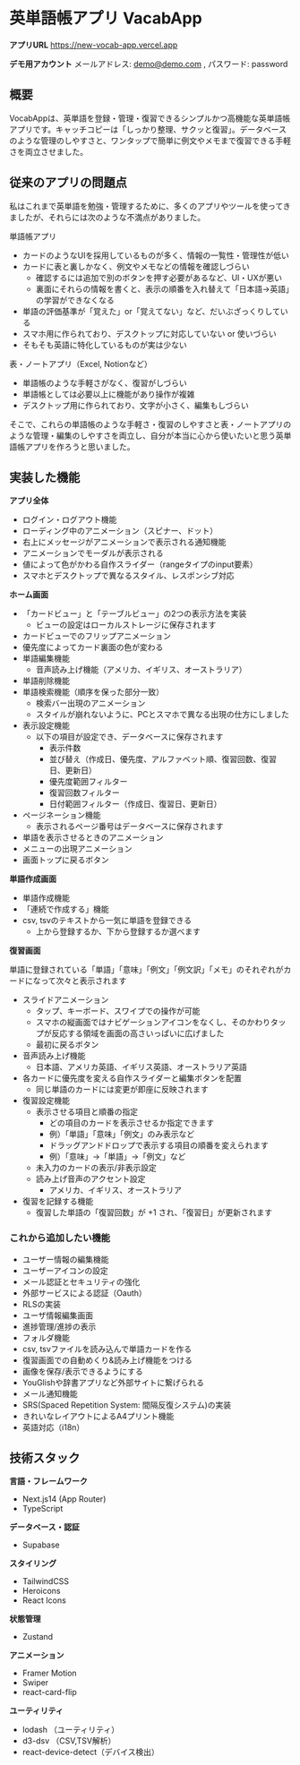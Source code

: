 # 英単語帳アプリ VacabApp

**アプリURL**
https://new-vocab-app.vercel.app

**デモ用アカウント**
メールアドレス: demo@demo.com ,
パスワード: password

## 概要
VocabAppは、英単語を登録・管理・復習できるシンプルかつ高機能な英単語帳アプリです。キャッチコピーは「しっかり整理、サクッと復習」。データベースのような管理のしやすさと、ワンタップで簡単に例文やメモまで復習できる手軽さを両立させました。

## 従来のアプリの問題点
私はこれまで英単語を勉強・管理するために、多くのアプリやツールを使ってきましたが、それらには次のような不満点がありました。

  単語帳アプリ
  - カードのようなUIを採用しているものが多く、情報の一覧性・管理性が低い
  - カードに表と裏しかなく、例文やメモなどの情報を確認しづらい
    - 確認するには追加で別のボタンを押す必要があるなど、UI・UXが悪い
    - 裏面にそれらの情報を書くと、表示の順番を入れ替えて「日本語→英語」の学習ができなくなる
  - 単語の評価基準が「覚えた」or「覚えてない」など、だいぶざっくりしている
  - スマホ用に作られており、デスクトップに対応していない or 使いづらい
  - そもそも英語に特化しているものが実は少ない
  
  表・ノートアプリ（Excel, Notionなど）
  - 単語帳のような手軽さがなく、復習がしづらい
  - 単語帳としては必要以上に機能があり操作が複雑
  - デスクトップ用に作られており、文字が小さく、編集もしづらい

そこで、これらの単語帳のような手軽さ・復習のしやすさと表・ノートアプリのような管理・編集のしやすさを両立し、自分が本当に心から使いたいと思う英単語帳アプリを作ろうと思いました。

## 実装した機能
**アプリ全体**
- ログイン・ログアウト機能
- ローディング中のアニメーション（スピナー、ドット）
- 右上にメッセージがアニメーションで表示される通知機能
- アニメーションでモーダルが表示される
- 値によって色がかわる自作スライダー（rangeタイプのinput要素）
- スマホとデスクトップで異なるスタイル、レスポンシブ対応

**ホーム画面**
- 「カードビュー」と「テーブルビュー」の2つの表示方法を実装
  - ビューの設定はローカルストレージに保存されます
- カードビューでのフリップアニメーション
- 優先度によってカード裏面の色が変わる
- 単語編集機能
  - 音声読み上げ機能（アメリカ、イギリス、オーストラリア）
- 単語削除機能
- 単語検索機能（順序を保った部分一致）
  - 検索バー出現のアニメーション
  - スタイルが崩れないように、PCとスマホで異なる出現の仕方にしました
- 表示設定機能
  - 以下の項目が設定でき、データベースに保存されます
    - 表示件数
    - 並び替え（作成日、優先度、アルファベット順、復習回数、復習日、更新日）
    - 優先度範囲フィルター
    - 復習回数フィルター
    - 日付範囲フィルター（作成日、復習日、更新日）
- ページネーション機能
  - 表示されるページ番号はデータベースに保存されます
- 単語を表示させるときのアニメーション
- メニューの出現アニメーション
- 画面トップに戻るボタン

**単語作成画面**
- 単語作成機能
- 「連続で作成する」機能
- csv, tsvのテキストから一気に単語を登録できる
  - 上から登録するか、下から登録するか選べます

**復習画面**

単語に登録されている「単語」「意味」「例文」「例文訳」「メモ」のそれぞれがカードになって次々と表示されます
- スライドアニメーション
  - タップ、キーボード、スワイプでの操作が可能
  - スマホの縦画面ではナビゲーションアイコンをなくし、そのかわりタップが反応する領域を画面の高さいっぱいに広げました
  - 最初に戻るボタン
- 音声読み上げ機能
  - 日本語、アメリカ英語、イギリス英語、オーストラリア英語
- 各カードに優先度を変える自作スライダーと編集ボタンを配置
  - 同じ単語のカードには変更が即座に反映されます
- 復習設定機能
  - 表示させる項目と順番の指定
    - どの項目のカードを表示させるか指定できます
    - 例）「単語」「意味」「例文」のみ表示など
    - ドラッグアンドドロップで表示する項目の順番を変えられます
    - 例）「意味」→「単語」→「例文」など
  - 未入力のカードの表示/非表示設定
  - 読み上げ音声のアクセント設定
    - アメリカ、イギリス、オーストラリア
- 復習を記録する機能
  - 復習した単語の「復習回数」が +1 され、「復習日」が更新されます

### これから追加したい機能
- ユーザー情報の編集機能
- ユーザーアイコンの設定
- メール認証とセキュリティの強化
- 外部サービスによる認証（Oauth）
- RLSの実装
- ユーザ情報編集画面
- 進捗管理/進捗の表示
- フォルダ機能
- csv, tsvファイルを読み込んで単語カードを作る
- 復習画面での自動めくり&読み上げ機能をつける
- 画像を保存/表示できるようにする
- YouGlishや辞書アプリなど外部サイトに繋げられる
- メール通知機能
- SRS(Spaced Repetition System: 間隔反復システム)の実装
- きれいなレイアウトによるA4プリント機能
- 英語対応（i18n）

## 技術スタック
**言語・フレームワーク**
  - Next.js14 (App Router)
  - TypeScript

**データベース・認証**
  - Supabase

**スタイリング**
  - TailwindCSS
  - Heroicons
  - React Icons

**状態管理**
  - Zustand

**アニメーション**
  - Framer Motion
  - Swiper
  - react-card-flip

**ユーティリティ**
  - lodash （ユーティリティ）
  - d3-dsv （CSV,TSV解析）
  - react-device-detect（デバイス検出）


